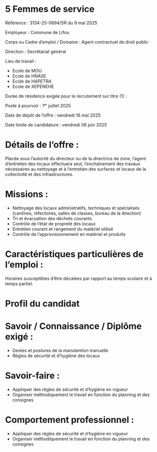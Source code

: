 # 5 Femmes de service

Référence : 3134-25-0694/SR du 9 mai 2025

Employeur : Commune de Lifou

Corps ou Cadre d’emploi / Domaine : Agent contractuel de droit public

Direction : Secrétariat général

Lieu de travail :

- Ecole de MOU
- Ecole de HNASE
- Ecole de HAPETRA
- Ecole de XEPENEHE

Durée de résidence exigée pour le recrutement sur titre (1) :

Poste à pourvoir : 1ᵉʳ juillet 2025

Date de dépôt de l’offre : vendredi 16 mai 2025

Date limite de candidature : vendredi 06 juin 2025

# Détails de l’offre :

Placée sous l’autorité du directeur ou de la directrice de zone, l’agent d’entretien des locaux effectuera seul, l’enchaînement des travaux nécessaires au nettoyage et à l’entretien des surfaces et locaux de la collectivité et des infrastructures.

# Missions :

- Nettoyage des locaux administratifs, techniques et spécialisés (cantines, réfectoires, salles de classes, bureau de la direction)
- Tri et évacuation des déchets courants
- Contrôle de l’état de propreté des locaux
- Entretien courant et rangement du matériel utilisé
- Contrôle de l’approvisionnement en matériel et produits

# Caractéristiques particulières de l’emploi :

Horaires susceptibles d’être décalées par rapport au temps scolaire et à temps partiel.

# Profil du candidat

# Savoir / Connaissance / Diplôme exigé :

- Gestes et postures de la manutention manuelle
- Règles de sécurité et d’hygiène des locaux

# Savoir-faire :

- Appliquer des règles de sécurité et d’hygiène en vigueur
- Organiser méthodiquement le travail en fonction du planning et des consignes

# Comportement professionnel :

- Appliquer des règles de sécurité et d’hygiène en vigueur
- Organiser méthodiquement le travail en fonction du planning et des consignes